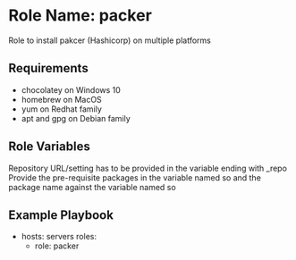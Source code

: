 Role Name: packer
=========

Role to install pakcer (Hashicorp) on multiple platforms

Requirements
------------
- chocolatey on Windows 10
- homebrew on MacOS
- yum on Redhat family
- apt and gpg on Debian family

Role Variables
--------------
Repository URL/setting has to be provided in the variable ending with _repo
Provide the pre-requisite packages in the variable named so and the package name against the variable named so

Example Playbook
----------------

- hosts: servers
  roles:
    - role: packer
